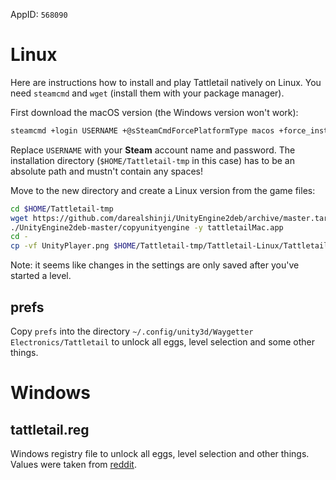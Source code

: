 AppID: `568090`

Linux
=====

Here are instructions how to install and play Tattletail natively on Linux.
You need `steamcmd` and `wget` (install them with your package manager).

First download the macOS version (the Windows version won't work):
``` sh
steamcmd +login USERNAME +@sSteamCmdForcePlatformType macos +force_install_dir $HOME/Tattletail-tmp +app_update 568090 validate +quit
```
Replace `USERNAME` with your __Steam__ account name and password.
The installation directory (`$HOME/Tattletail-tmp` in this case) has to be an absolute path and mustn't contain any spaces!

Move to the new directory and create a Linux version from the game files:
``` sh
cd $HOME/Tattletail-tmp
wget https://github.com/darealshinji/UnityEngine2deb/archive/master.tar.gz -O- | tar xfz -
./UnityEngine2deb-master/copyunityengine -y tattletailMac.app
cd -
cp -vf UnityPlayer.png $HOME/Tattletail-tmp/Tattletail-Linux/Tattletail_Data/Resources
```

Note: it seems like changes in the settings are only saved after you've started a level.

prefs
-----
Copy `prefs` into the directory `~/.config/unity3d/Waygetter Electronics/Tattletail` to
unlock all eggs, level selection and some other things.


Windows
=======

tattletail.reg
--------------
Windows registry file to unlock all eggs, level selection and other things.
Values were taken from [reddit](https://www.reddit.com/r/Tattletail/comments/5sbk9o/recently_made_a_discovery_on_the_save_game/).

